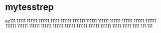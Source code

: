 # mytesstrep
az111
11111
111111
111111
11111
111111
1111111
111111
111111
111111
111111
111111
111111
111111
111111
111111
111111
111111
111111
111111
111111
111111
11111
11111
1111
111
111
